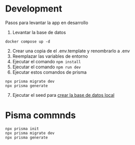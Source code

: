 # Development
Pasos para levantar la app en desarrollo


1. Levantar la base de datos
```
docker compose up -d
```

2. Crear una copia de el .env.template y renombrarlo a .env
3. Reemplazar las variables de entorno
4. Ejecutar el comando `npm install`
5. Ejecutar el comando `npm run dev`
6. Ejecutar estos comandos de prisma
```
npx prisma migrate dev
npx prisma generate
```
7. Ejecutar el seed para [crear la base de datos local](localhost:3000/api/seed)

# Pisma commnds
```
npx prisma init
npx prisma migrate dev
npx prisma generate
```